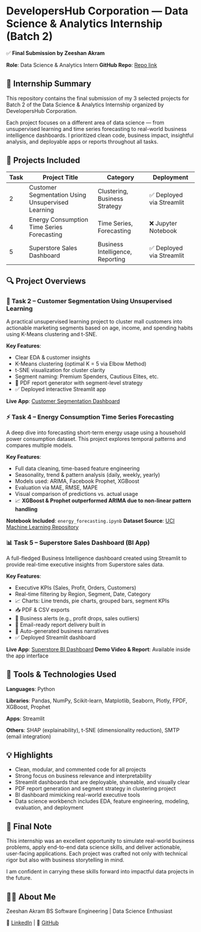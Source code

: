 # DevelopersHub Corporation — Data Science & Analytics Internship (Batch 2)

✅ **Final Submission by Zeeshan Akram**

**Role**: Data Science & Analytics Intern
**GitHub Repo**: [Repo link](https://github.com/zeeshan-akram-ds/internship-tasks-devhub/tree/main/Batch2)

## 🧠 Internship Summary

This repository contains the final submission of my 3 selected projects for Batch 2 of the Data Science & Analytics Internship organized by DevelopersHub Corporation.

Each project focuses on a different area of data science — from unsupervised learning and time series forecasting to real-world business intelligence dashboards. I prioritized clean code, business impact, insightful analysis, and deployable apps or reports throughout all tasks.

## 📁 Projects Included

| Task | Project Title | Category | Deployment |
|---|---|---|---|
| 2 | Customer Segmentation Using Unsupervised Learning | Clustering, Business Strategy | ✅ Deployed via Streamlit |
| 4 | Energy Consumption Time Series Forecasting | Time Series, Forecasting | ❌ Jupyter Notebook |
| 5 | Superstore Sales Dashboard | Business Intelligence, Reporting | ✅ Deployed via Streamlit |

## 🔍 Project Overviews

### 🧩 Task 2 – Customer Segmentation Using Unsupervised Learning

A practical unsupervised learning project to cluster mall customers into actionable marketing segments based on age, income, and spending habits using K-Means clustering and t-SNE.

**Key Features**:

* Clear EDA & customer insights
* K-Means clustering (optimal K = 5 via Elbow Method)
* t-SNE visualization for cluster clarity
* Segment naming: Premium Spenders, Cautious Elites, etc.
* 📄 PDF report generator with segment-level strategy
* ✅ Deployed interactive Streamlit app

**Live App**: [Customer Segmentation Dashboard](https://internship-tasks-devapp-juqrcrzfphz8a3ihfmwwdj.streamlit.app/)

### ⚡ Task 4 – Energy Consumption Time Series Forecasting

A deep dive into forecasting short-term energy usage using a household power consumption dataset. This project explores temporal patterns and compares multiple models.

**Key Features**:

* Full data cleaning, time-based feature engineering
* Seasonality, trend & pattern analysis (daily, weekly, yearly)
* Models used: ARIMA, Facebook Prophet, XGBoost
* Evaluation via MAE, RMSE, MAPE
* Visual comparison of predictions vs. actual usage
* 📈 **XGBoost & Prophet outperformed ARIMA due to non-linear pattern handling**

**Notebook Included**: `energy_forecasting.ipynb`
**Dataset Source**: [UCI Machine Learning Repository](https://archive.ics.uci.edu/ml/datasets/individual+household+electric+power+consumption)

### 📊 Task 5 – Superstore Sales Dashboard (BI App)

A full-fledged Business Intelligence dashboard created using Streamlit to provide real-time executive insights from Superstore sales data.

**Key Features**:

* Executive KPIs (Sales, Profit, Orders, Customers)
* Real-time filtering by Region, Segment, Date, Category
* 📈 Charts: Line trends, pie charts, grouped bars, segment KPIs
* 📥 PDF & CSV exports
* 🔔 Business alerts (e.g., profit drops, sales outliers)
* 📧 Email-ready report delivery built in
* 🤖 Auto-generated business narratives
* ✅ Deployed Streamlit dashboard

**Live App**: [Superstore BI Dashboard](https://internship-tasks-devapp-qbezt4qddwcbj4y5qwewjs.streamlit.app/)
**Demo Video & Report**: Available inside the app interface

## 🧰 Tools & Technologies Used

**Languages**: Python

**Libraries**: Pandas, NumPy, Scikit-learn, Matplotlib, Seaborn, Plotly, FPDF, XGBoost, Prophet

**Apps**: Streamlit

**Others**: SHAP (explainability), t-SNE (dimensionality reduction), SMTP (email integration)

## 💡 Highlights

* Clean, modular, and commented code for all projects
* Strong focus on business relevance and interpretability
* Streamlit dashboards that are deployable, shareable, and visually clear
* PDF report generation and segment strategy in clustering project
* BI dashboard mimicking real-world executive tools
* Data science workbench includes EDA, feature engineering, modeling, evaluation, and deployment

## 🙌 Final Note

This internship was an excellent opportunity to simulate real-world business problems, apply end-to-end data science skills, and deliver actionable, user-facing applications. Each project was crafted not only with technical rigor but also with business storytelling in mind.

I am confident in carrying these skills forward into impactful data projects in the future.

## 👨‍💻 About Me

Zeeshan Akram
BS Software Engineering | Data Science Enthusiast

🔗 [LinkedIn](https://www.linkedin.com/in/zeeshan-akram-572bbb34a) | 🔗 [GitHub](zeeshan-akram-ds)



